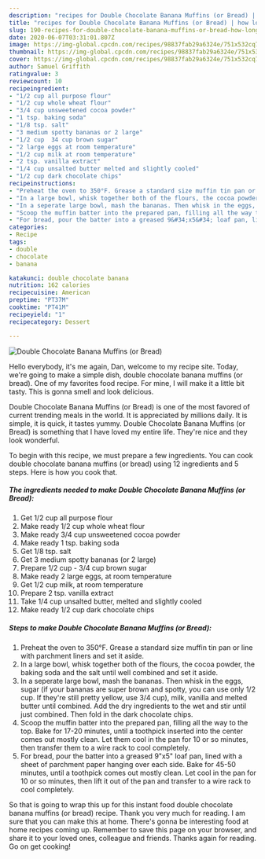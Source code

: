 ```yaml
---
description: "recipes for Double Chocolate Banana Muffins (or Bread) | how long to fry Double Chocolate Banana Muffins (or Bread)"
title: "recipes for Double Chocolate Banana Muffins (or Bread) | how long to fry Double Chocolate Banana Muffins (or Bread)"
slug: 190-recipes-for-double-chocolate-banana-muffins-or-bread-how-long-to-fry-double-chocolate-banana-muffins-or-bread
date: 2020-06-07T03:31:01.807Z
image: https://img-global.cpcdn.com/recipes/98837fab29a6324e/751x532cq70/double-chocolate-banana-muffins-or-bread-recipe-main-photo.jpg
thumbnail: https://img-global.cpcdn.com/recipes/98837fab29a6324e/751x532cq70/double-chocolate-banana-muffins-or-bread-recipe-main-photo.jpg
cover: https://img-global.cpcdn.com/recipes/98837fab29a6324e/751x532cq70/double-chocolate-banana-muffins-or-bread-recipe-main-photo.jpg
author: Samuel Griffith
ratingvalue: 3
reviewcount: 10
recipeingredient:
- "1/2 cup all purpose flour"
- "1/2 cup whole wheat flour"
- "3/4 cup unsweetened cocoa powder"
- "1 tsp. baking soda"
- "1/8 tsp. salt"
- "3 medium spotty bananas or 2 large"
- "1/2 cup  34 cup brown sugar"
- "2 large eggs at room temperature"
- "1/2 cup milk at room temperature"
- "2 tsp. vanilla extract"
- "1/4 cup unsalted butter melted and slightly cooled"
- "1/2 cup dark chocolate chips"
recipeinstructions:
- "Preheat the oven to 350°F. Grease a standard size muffin tin pan or line with parchment liners and set it aside."
- "In a large bowl, whisk together both of the flours, the cocoa powder, the baking soda and the salt until well combined and set it aside."
- "In a seperate large bowl, mash the bananas. Then whisk in the eggs, sugar (if your bananas are super brown and spotty, you can use only 1/2 cup. If they&#39;re still pretty yellow, use 3/4 cup), milk, vanilla and melted butter until combined. Add the dry ingredients to the wet and stir until just combined. Then fold in the dark chocolate chips."
- "Scoop the muffin batter into the prepared pan, filling all the way to the top. Bake for 17-20 minutes, until a toothpick inserted into the center comes out mostly clean. Let them cool in the pan for 10 or so minutes, then transfer them to a wire rack to cool completely."
- "For bread, pour the batter into a greased 9&#34;x5&#34; loaf pan, lined with a sheet of parchment paper hanging over each side. Bake for 45-50 minutes, until a toothpick comes out mostly clean. Let cool in the pan for 10 or so minutes, then lift it out of the pan and transfer to a wire rack to cool completely."
categories:
- Recipe
tags:
- double
- chocolate
- banana

katakunci: double chocolate banana 
nutrition: 162 calories
recipecuisine: American
preptime: "PT37M"
cooktime: "PT41M"
recipeyield: "1"
recipecategory: Dessert

---
```



![Double Chocolate Banana Muffins (or Bread)](https://img-global.cpcdn.com/recipes/98837fab29a6324e/751x532cq70/double-chocolate-banana-muffins-or-bread-recipe-main-photo.jpg)

Hello everybody, it's me again, Dan, welcome to my recipe site. Today, we're going to make a simple dish, double chocolate banana muffins (or bread). One of my favorites food recipe. For mine, I will make it a little bit tasty. This is gonna smell and look delicious.



Double Chocolate Banana Muffins (or Bread) is one of the most favored of current trending meals in the world. It is appreciated by millions daily. It is simple, it is quick, it tastes yummy. Double Chocolate Banana Muffins (or Bread) is something that I have loved my entire life. They're nice and they look wonderful.


To begin with this recipe, we must prepare a few ingredients. You can cook double chocolate banana muffins (or bread) using 12 ingredients and 5 steps. Here is how you cook that.

<!--inarticleads1-->

##### The ingredients needed to make Double Chocolate Banana Muffins (or Bread):

1. Get 1/2 cup all purpose flour
1. Make ready 1/2 cup whole wheat flour
1. Make ready 3/4 cup unsweetened cocoa powder
1. Make ready 1 tsp. baking soda
1. Get 1/8 tsp. salt
1. Get 3 medium spotty bananas (or 2 large)
1. Prepare 1/2 cup - 3/4 cup brown sugar
1. Make ready 2 large eggs, at room temperature
1. Get 1/2 cup milk, at room temperature
1. Prepare 2 tsp. vanilla extract
1. Take 1/4 cup unsalted butter, melted and slightly cooled
1. Make ready 1/2 cup dark chocolate chips




<!--inarticleads2-->

##### Steps to make Double Chocolate Banana Muffins (or Bread):

1. Preheat the oven to 350°F. Grease a standard size muffin tin pan or line with parchment liners and set it aside.
1. In a large bowl, whisk together both of the flours, the cocoa powder, the baking soda and the salt until well combined and set it aside.
1. In a seperate large bowl, mash the bananas. Then whisk in the eggs, sugar (if your bananas are super brown and spotty, you can use only 1/2 cup. If they&#39;re still pretty yellow, use 3/4 cup), milk, vanilla and melted butter until combined. Add the dry ingredients to the wet and stir until just combined. Then fold in the dark chocolate chips.
1. Scoop the muffin batter into the prepared pan, filling all the way to the top. Bake for 17-20 minutes, until a toothpick inserted into the center comes out mostly clean. Let them cool in the pan for 10 or so minutes, then transfer them to a wire rack to cool completely.
1. For bread, pour the batter into a greased 9&#34;x5&#34; loaf pan, lined with a sheet of parchment paper hanging over each side. Bake for 45-50 minutes, until a toothpick comes out mostly clean. Let cool in the pan for 10 or so minutes, then lift it out of the pan and transfer to a wire rack to cool completely.




So that is going to wrap this up for this instant food double chocolate banana muffins (or bread) recipe. Thank you very much for reading. I am sure that you can make this at home. There's gonna be interesting food at home recipes coming up. Remember to save this page on your browser, and share it to your loved ones, colleague and friends. Thanks again for reading. Go on get cooking!
